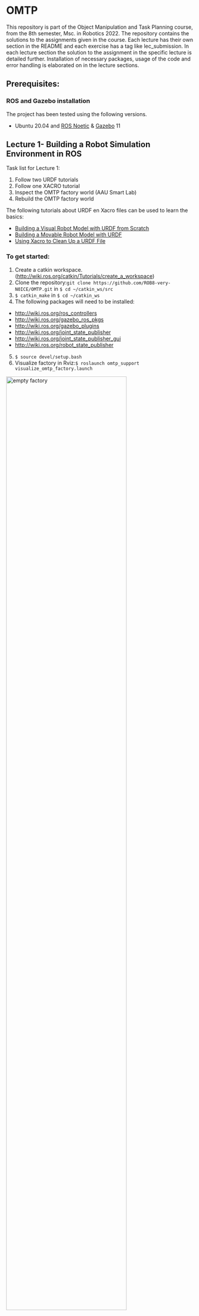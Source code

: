 # OMTP

This repository is part of the Object Manipulation and Task Planning course, from the 8th semester, Msc. in Robotics 2022.
The repository contains the solutions to the assignments given in the course. Each lecture has their own section in the README and each exercise has a tag like lec<number>_submission. In each lecture section the solution to the assignment in the specific lecture is detailed further. Installation of necessary packages, usage of the code and error handling is elaborated on in the lecture sections.
## Prerequisites:
### ROS and Gazebo installation
The project has been tested using the following versions.
* Ubuntu 20.04 and [ROS Noetic](https://wiki.ros.org/noetic/Installation) & [Gazebo](http://gazebosim.org/tutorials/?tut=ros_wrapper_versions) 11 

## Lecture 1- Building a Robot Simulation Environment in ROS
Task list for Lecture 1:
1) Follow two URDF tutorials
2) Follow one XACRO tutorial
3) Inspect the OMTP factory world (AAU Smart Lab)
4) Rebuild the OMTP factory world

The following tutorials about URDF en Xacro files can be used to learn the basics:

* [Building a Visual Robot Model with URDF from Scratch](http://wiki.ros.org/urdf/Tutorials/Building%20a%20Visual%20Robot%20Model%20with%20URDF%20from%20Scratch) 
* [Building a Movable Robot Model with URDF](http://wiki.ros.org/urdf/Tutorials/Building%20a%20Movable%20Robot%20Model%20with%20URDF)
* [Using Xacro to Clean Up a URDF File](http://wiki.ros.org/urdf/Tutorials/Using%20Xacro%20to%20Clean%20Up%20a%20URDF%20File)

### To get started:
1) Create a catkin workspace.(http://wiki.ros.org/catkin/Tutorials/create_a_workspace)
2) Clone the repository:`git clone https://github.com/ROB8-very-N0ICE/OMTP.git` in `$ cd ~/catkin_ws/src`
3) `$ catkin_make` in `$ cd ~/catkin_ws`
4)  The following packages will need to be installed: 
  - http://wiki.ros.org/ros_controllers
  - http://wiki.ros.org/gazebo_ros_pkgs
  - http://wiki.ros.org/gazebo_plugins 
  - http://wiki.ros.org/joint_state_publisher
  - http://wiki.ros.org/joint_state_publisher_gui
  - http://wiki.ros.org/robot_state_publisher 
5) `$ source devel/setup.bash`
6) Visualize factory in Rviz:`$ roslaunch omtp_support visualize_omtp_factory.launch`


<p class="aligncenter">
    <img src="Images/empty.png" width=80% height=80% align=center alt="empty factory">
</p>

### Inspecting the factory
1) We transform the xacro factory file into a urdf file: `$ xacro omtp_factory.xacro > omtp.urdf`
2) Check the syntax of the urdf file: `$ check_urdf omtp.urdf`
3) Check the link graph by generating a pdf using: `$ urdf_to_graphiz`


### Rebuild the OMTP factory world
It should include:
* Two Franka robots, one bin per robot can be found here: [file](/franka_description)
* AAU smart lab Festo modules can be found here: [file](/aau_lab_ros_models)
* Additional models/objects( Conveyors, boxes, pallets, shelves etc.) models can be found in te following links:
  * https://app.ignitionrobotics.org/fuel/models
  * https://github.com/osrf/gazebo_models
  * http://data.nvision2.eecs.yorku.ca/3DGEMS/


 
Rebuilding the OMTP factory is accomplished by editing the XACRO file of the factory. The second robot arm is added similar to first one, the bins and ballet are added as modules in the XACRO file. 
#### The OMTP factory xacro file which is modified is:
  ```` .../omtp course files lecture 1 2022/omtp_support/urdf/omtp_factory.xacro. ````

#### 1) Adding the robots to the factory
- Robot descriptions (URDF/XACRO) can be found on [ROS-industrial](http://wiki.ros.org/Industrial/supported_hardware) 

The two robot arms added were the panda manipulators, which can be found from line 41 to 519 for the first panda arm, and the second panda arm being from line 520 to 992, where the eight links are described with a cylinder length, radius, and origin for the two end points. Along with the links, the joints are also described. They contain information about the individual joints rotation position and which links they are connected to, as well as their velocity limit and damping. The links and joints for the end effectors were also added for the two panda arms. Two for each arm.

#### 2) Adding AAU Smart Lab modules
Seven modules were  added and connected to one another in line 1057 to 1225, describing the specific model, their origin point, and which module they are connected to. The modules consists of five modules with a conveyor belt going straight forward, one in a T shape, and the last one containing a closed off workstation.

#### 3) Adding additional objects

 Additionally, a wooden pellet and a nurse were added in front of the factory at line 1236 to line 1282, containing an origin, model and inertia. 


### Running the factory
* From  `~/catkin-ws` launch `$ roslaunch omtp_support visualize_omtp_factory.launch`
* If it is not working remember to source the workspace `source devel/setup.bash`
* After the changes have been added we end up with this:

<p class="aligncenter">
    <img src="Images/factory.png" width=80% height=80% align=center alt="MoveIt Setup Assistant">
</p>


## Lecture 2: Manipulation with MoveIt
Task list for lecture 2:
1. Create a MoveIt configuration package of your OMTP environment
2. Test moveit_config package with MoveIt Commander command line tool
3. Create a custom OMTP Gazebo launch file and .world
4. Create a pick and place pipeline in Python

### Create a MoveIt configuration package of your OMTP environment
In lecture 2 we created a ROS package using MoveIt setup assistant. By running:
```
rosrun moveit_setup_assistant moveit_setup_assistant 
```
<p class="aligncenter">
    <img src="Images/moveit.png" width=80% height=80% align=center alt="MoveIt Setup Assistant">
</p>

Here we selected the "Create New MoveIt Configuration Package" and proceeded by filling the required fields,
until "Simulation". Then we generated the URDF script and copied it to the ```/urdf/omtp_factory.xacro``` so that the
robot can be represented in Gazebo.

<p class="aligncenter">
    <img src="Images/generate_urdf.png" width=80% height=80% align=center alt="MoveIt Setup Assistant">
</p>

After building the configuration package, we ran ```roslaunch omtp_factory_moveit demo_gazebo.launch```, but
because the URDF file was incomplete, the controllers failed to load and the robot could not move. Therefor we added 
the missing collision and inertial fields to the finger joints.  

```
    <collision>
      <origin xyz="0 0 0.475"/>
      <geometry>
        <box size="0.3 0.3 0.95"/>
      </geometry>
    </collision>
    <inertial>
      <mass value=".1"/>
      <origin rpy="0 0 0" xyz="0 0 0"/>
      <inertia ixx="0.001" ixy="0" ixz="0" iyy="0.001" iyz="0" izz="0.001"/>
    </inertial>
```

Later the robots were in an impossible position so the planner could not find an initial position to start planning the
movement, so we had to add some arm joints that were in collision. This was done by including the colliding joints to 
```src/factory_moveit_config/config/omtp.srdf```.\

To visualize the factory, one can run the command ```roslaunch  ```

### Test moveit_config package with MoveIt Commander command line tool
During the setup assistant, we defined 4 move groups with their respective poses as defined in the list below. 

- arm1
  - arm1_ready
  - arm1_pick
- arm2
  - arm2_ready
  - arm2_pick
- hand1
  - hand1_open
  - hand1_close
- hand2
  - hand2_open
  - hand2_close

To move the robot, we typed in the command line, for example:

```
$ roslaunch omtp_moveit_config demo.launch
$ rosrun moveit_commander moveit_commander_cmdline.py
> use arm1
arm1> go arm1_ready
arm1> go arm1_pick
> use arm2
arm2> go arm2_ready
arm2> go arm2_pick
> use hand1
hand1> go hand1_open
hand1> go hand1_close
```

This can also be applied by using RVIZ.

### Create a custom OMTP Gazebo launch file and .world
To create the launch file we took inspiration from the `demo_gazebo.launch` and used the command
`$(find <PACKAGE>)/` to find files in the other packages. We also change the **box_world.world** to spawn a box object
togethers with our factory.

### Create a pick and place pipeline in Python
The Python script was made in `lecture5_pick_and_place.py` as a normal ROS node. Here the libraries **moveit_commander**
and **moveit_msgs.msg** were used to send commands to the robot. in this fashion

``` 
move_group = moveit_commander.MoveGroupCommander(group_name)
planning_frame = move_group.get_planning_frame()
pose_goal = geometry_msgs.msg.Pose()
pose_goal.orientation.x = 1.0
pose_goal.position.x = -0.48
pose_goal.position.y =  3.0
pose_goal.position.z = 1.30
move_group.set_pose_target(pose_goal)
move_group.stop()
plan = move_group.go(wait=True)
move_group.clear_pose_targets()
```
Here the position is an euclidian distance from the center of the world, while the orientation is given quaternions. By
setting `pose_goal.orientation.x = 1.0`, we are forcing the robot to point down.

The pick and place was not completed due to a bug in the gripper controller, but the motion of the arm, was used as a 
proof of concept.\
Finally, we included the node in our launch file, and all of this can be run with the command\
`roslaunch omtp_lecture2 demo_gazebo.launch`

## Lecture 3: Object Detection and Grasping

Task list for lecture 3:

1. Add one or more cameras to your .world file
2. Use tf or tf2_tools view_frames to print an updated tf tree of you OMTP environment with a logical camera
3. Incorporate logical camera object detection in pick-and-place pipeline

### Add one or more cameras to your .world file

In order to add a camera to our `box_world.world` file, we included the following
```
<include>
    <static>1</static>
    <uri>model://logical_camera</uri>
    <pose> -0.68  3.0  2.1 0 1.5708 0</pose>
</include>
```
Where the uri refers to `model://logical_camera` which is the camera plugin and the pose is described by **x y z**
position parameters, fallowed by **Pitch Roll Yaw** orientation parameters.

### Use tf or tf2_tools view_frames to print an updated tf tree of you OMTP environment with a logical camera

To see the TF tree one just have to run first run the launcher file `roslaunch omtp_lecture3 omtp_lecture3.launch`, then
run `rosrun tf view_frames` or `rosrun tf2_tools view_frames.py` in an other terminal, to generate a PDF file with a
graphical representation of the TF or TF2 tree respectively.

### Incorporate logical camera object detection in pick-and-place pipeline
We did not complete this part.

## Lecture 4: Behavior Design with State Machines
Task list for lecture 4:
1. Design pick and place pipeline using behaviors and state machines in FlexBE
2. Design a custom FlexBE state in Python to control the Franka Hand

#### 1) Pick and palce pipline in FLexBE

The FlexBE app and behavior engine was installed trough their github. 
For the app https://github.com/FlexBE/flexbe_app and for the behavior engine https://github.com/team-vigir/flexbe_behavior_engine.
Their github was cloned into the workspace and build there with catkin build.
The commands used was:

`$ cd ~/omtp_course_ws/src`
`$ git clone https://github.com/FlexBE/flexbe_app`
`$ git clone https://github.com/team-vigir/flexbe_behavior_engine`
`$ cd ..`
`$ catkin build`

FlexBE app and behavoir engine was launched with following command:

`$ cd ~/omtp_course_ws`
`$ source devel/setup.bash`
`$ roslaunch flexbe_app flexbe_full.launch`

<p class="aligncenter">
    <img src="Images/interface.png" width=80% height=80% align=center alt="FlexBE interface">
</p>

The above picture shows the FlexBE app interface. 
In overview the definition information of the behavior package is defined.
In private configuration joints and configuration of the robot arm is defined.
In state machine userdata information to be passed between states is defined.  

<p class="aligncenter">
    <img src="Images/overview.png" width=40% height=40% align=center alt="aaa">
</p>
<p class="aligncenter">
    <img src="Images/private_config.png" width=40% height=40% align=center alt="aaaa">
</p>
<p class="aligncenter">
    <img src="Images/state_mach.png" width=40% height=40% align=center alt="aaaa">
</p>

In the statemachine editor new states can be made and each state have their information that needs to be filled out.
The picture below shows the camera and grasp state information filled out. 

<p class="aligncenter">
    <img src="Images/cam_detect.png" width=40% height=40% align=center alt="aaa">
</p>
<p class="aligncenter">
    <img src="Images/grasp.png" width=40% height=40% align=center alt="aaa">
</p>

Aditionally States can be connected to different outcomes such as another state after completion, finshed node after completion and failur node otherwise.
A complete pick and place pipline is shown in the picture below.

<p class="aligncenter">
    <img src="Images/pick_place_pipline.png" width=80% height=80% align=center alt="aaa">
</p>

In the Runtime control the behavior can be excuted when the simulation in gazebo is running and in the configuration tab packages can be forced to be found if it does not get detected by FlexBE.

#### 2) Franka hand

A custom FlexBE state for the Franka hand is found in `src/lecture4_files/omtp_factory_behaviors/omtp_factory_flexbe_states`. The moveit to joint state have been modified to fit the Franka hand by adding the joints of the Franka hand and joint config to it. Mimic have been removed due to unexpected behavior thus both finger joints needs to be included.

#### 3) Error handling

## Lecture 5: Advanced Topic 1 - CNNs in Practical Robotic Applications

  Task list for lecture 5:
1. Intagrate Google Colab on own computer
2. Intagate YOLOv3 in the OMTP factory

#### 1) Google Colab intagration

The first step in intagrating Colab face detector on own computer is to download the zip given in the lecture. 
Next step is to upload the contents of the zip file into a folder in Google drive. The folder must be named covid19. Afterwards Google Colab app needs to be installed wich allows us to open covid19_mask.ipynb file in Google Colab. After that everyting in the covid19_mask.ipynb file can be executed and the face detector will detect.

<p class="aligncenter">
    <img src="Images/colab.png" width=20% height=20% align=center alt="execute bottem">
</p>

#### 2) YOLOv3 intagration

To start out with Anaconda have to be installed. Anacondas installation guide is found at `https://docs.anaconda.com/anaconda/install/linux/`. Next is to download the course files from lecture 5 and unloaded it the workspace. With that completed Anaconda enviroment can be setup with the following commands:

`$ conda create --name omtp_py27 python=2.7`
`$ conda activate omtp_py27`

Now the current terminal is in the omtp_py27 enviroment and ROS packages among stuff needs to be added to it, which is done with the following commands:

`$ conda install -c conda-forge ros-rospy `
`$ cd yolov3_pytorch_ros`
`$ pip install –r requirements.txt`
`$ cd models`
`$ sh download_weights.sh`
`$ cd ..`
`$ cd src`
`$ conda deactivate`
`$ conda deactivate`
`$chmod +x detector.py`
`$ cd`
`$ cd omtp_course_ws`
`$ catkin build`

With that the last step is to open 2 terminals and use the following commands:

##### Terminal 1

`$ conda deactivate`
`$ conda deactivate`
`$ roslaunch omtp_lecture8 omtp_panda_2d_cam.launch`

##### Terminal 2

`$ conda activate omtp_py27`
`$ roslaunch yolov3_pytorch_ros detector.launch`
#### 3) Error handling

 
## Lecture 7: Guest Lecture - Robots in Contact - From Task Demonstration to Execution in Contact - Part 1

In order to run the follownig codes, ensure that matlab is installed on the machine, with the "ROS Toolbox" and "Robotics System Toolbox" added as well.

1) The aim of the first exercise is to implement and test DMPs. Therefore:

* Download the omtp_LbD_lecture.zip folder and extract the folder
* In the folder under DMP_lib/Test_CDMP.m open the file.
* The file acts as a blueprint in which some of the equation and definitions are missing.
* Add the equations and definitions and replicate the recorded trajectory with the DMP in
position (DMP), Orientation (QDMP) and Joint (JDMP) space.

The zip folder was downloaded and the matlab file "Test_CDMP.m" was opened and edited. Following changes were made to the code.

At line 15: A function was made in order to calculate the joint trajectories. Requiring the DMP parameters from the xx file as input, and it would give the Joint DMP parameters as output. The function was made as a seperate file, similarly to the QDMP function. The function starts out by setting the DMP parameters, and then inserting them into the DMP_rlearn function, using the path and the current DMP parameters as input.

The DMP_rlearn.m file were edited to include following variables and formulas. The initial and goal state of the DMP was added. Then a formular to derive the trajectory was made in order to obtain the velocity, and was divided with the sampling rate to get xx. Those results were then dirived again to obtain the acceleration, which was also divided with the sampling rate. The next addition was a function to calculate the weighted sum of the locally weighted regression models, in order to xx. Next was a temporal scaling derivative which was divided with the torgue, in order to xx. Lastly for the function file, a second order DMP equation was added in order to fit the target to the DMP line. It was done by xx. 

Back to the Test_CDMP.m file, an intergration was done, similarly to the position part of the DMP, in order to get the joint positions.

Next, the DMP was plotted into three different figures, one displaying position, another velocity, and the last displaying acceleration over the trajectory obtained from the test_trj.mat file.

Lastly, in order to prevent MATLAB from crashing when running the code, Preallocation had to be done to the three variables: xN, jN and qQ.

After the formulas and variables were added, the following figures were displayed when running the code in Matlab:

<p class="aligncenter">
    <img src="Images/Lecture7Exercise1.png" width=100% height=100% align=center alt="Matlab DMP trajectory">
</p>

* Try to change the time and goal constants and comment the results.

2) The aim of the second exercise is to encode the demonstrated motion (test_trj.mat)
with DMPs and execute them in simulation.

* Start with MoveDMP_Gazebo.m file and add your code,

In the matlab file, the LearnJDMP and DMP_integrate function were added.

* from the command line launch the following roslaunch panda_moveit_config omtp_dmp.launch,

The command line were run in the terminal, and would create a gazebo world, containing one panda arm

* connect MATLAB to ROS (use rosinit to establish the connection),

rosinit was run in order to establish the connection between MATLAB and ROS

* run the simulation and Matlab code


## Lecture 8: Guest Lecture - Robots in Contact - From Task Demonstration to Execution in Contact - Part 2
Exercise 1:
Setup for exercise 1 is similar to other OMTP projects. First you need to open gazebo for simulation to function.
First you need to build your environment with >catkin b then you source your files with source devel\setup.bash and finaly
you run roslaunch omtp_lecture8 omtp_force.launch
Exercise 2:
In exercise 2, you are asked to make a Matlab function for detecting contacts based
on simulated forces.
• Start with placing the simulated robot into q1 configuration from the previous task.
• Write a function which takes as an input (movement for an amount in a specific axis (vector [1x3])-
Orientations are constant, desired force (vector [1x3]), time (constant in [s]), tcp (vector [1x3])). Start
with CCmoveForM.mat function.
• Add the necessary conditions in the function, so that the simulated forces will be monitored during the
execution of the movement and stop the movement when the Fm = Fd.
Trying
----
